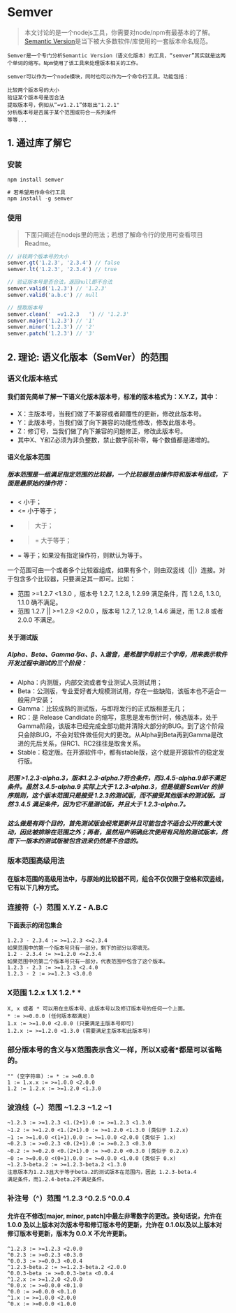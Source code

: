 # Semver

> 本文讨论的是一个nodejs工具，你需要对node/npm有最基本的了解。
> [Semantic Version](http://semver.org/)是当下被大多数软件/库使用的一套版本命名规范。

```text
Semver是一个专门分析Semantic Version（语义化版本）的工具，“semver”其实就是这两个单词的缩写。Npm使用了该工具来处理版本相关的工作。

semver可以作为一个node模块，同时也可以作为一个命令行工具。功能包括：

比较两个版本号的大小
验证某个版本号是否合法
提取版本号，例如从“=v1.2.1”体取出"1.2.1"
分析版本号是否属于某个范围或符合一系列条件
等等...
```

## 1. 通过库了解它

### 安装

```javascript
npm install semver

# 若希望用作命令行工具
npm install -g semver
```

### 使用

> 下面只阐述在nodejs里的用法；若想了解命令行的使用可查看项目Readme。
> 
```js
// 计较两个版本号的大小
semver.gt('1.2.3', '2.3.4') // false
semver.lt('1.2.3', '2.3.4') // true
```

```js
// 验证版本号是否合法，返回null即不合法
semver.valid('1.2.3') // '1.2.3'
semver.valid('a.b.c') // null
```

```js
// 提取版本号
semver.clean('  =v1.2.3   ') // '1.2.3'
semver.major('1.2.3') // '1'
semver.minor('1.2.3') // '2'
semver.patch('1.2.3') // '3'
```

## 2. 理论: 语义化版本（SemVer）的范围

### 语义化版本格式

#### 我们首先简单了解一下语义化版本版本号，标准的版本格式为：X.Y.Z，其中：

- X：主版本号，当我们做了不兼容或者颠覆性的更新，修改此版本号。
- Y：此版本号，当我们做了向下兼容的功能性修改，修改此版本号。
- Z：修订号，当我们做了向下兼容的问题修正，修改此版本号。
- 其中X、Y和Z必须为非负整数，禁止数字前补零，每个数值都是递增的。

#### 语义化版本范围

##### 版本范围是一组满足指定范围的比较器，一个比较器是由操作符和版本号组成，下面是最原始的操作符：

- < 小于；
- <= 小于等于；
- > 大于；
- >= 大于等于；
- = 等于；如果没有指定操作符，则默认为等于。

一个范围可由一个或者多个比较器组成，如果有多个，则由双竖线（||）连接。对于包含多个比较器，只要满足其一即可。比如：

- 范围 >=1.2.7 <1.3.0 ，版本号 1.2.7, 1.2.8, 1.2.99 满足条件，而 1.2.6, 1.3.0, 1.1.0 确不满足。
- 范围 1.2.7 || >=1.2.9 <2.0.0 ，版本号 1.2.7, 1.2.9, 1.4.6 满足，而 1.2.8 或者 2.0.0 不满足。

#### 关于测试版

##### Alpha、Beta、Gamma与α、β、λ谐音，是希腊字母前三个字母，用来表示软件开发过程中测试的三个阶段：

- Alpha：内测版，内部交流或者专业测试人员测试用；
- Beta：公测版，专业爱好者大规模测试用，存在一些缺陷，该版本也不适合一般用户安装；
- Gamma：比较成熟的测试版，与即将发行的正式版相差无几；
- RC：是 Release Candidate 的缩写，意思是发布倒计时，候选版本，处于Gamma阶段，该版本已经完成全部功能并清除大部分的BUG。到了这个阶段只会除BUG，不会对软件做任何大的更改。从Alpha到Beta再到Gamma是改进的先后关系，但RC1、RC2往往是取舍关系。
- Stable：稳定版。在开源软件中，都有stable版，这个就是开源软件的稳定发行版。

##### 范围 >1.2.3-alpha.3，版本1.2.3-alpha.7符合条件，而3.4.5-alpha.9却不满足条件。虽然 3.4.5-alpha.9 实际上大于 1.2.3-alpha.3，但是根据 SemVer 的排序规则，这个版本范围只是接受 1.2.3的测试版，而不接受其他版本的测试版。当然 3.4.5 满足条件，因为它不是测试版，并且大于 1.2.3-alpha.7。

##### 这么做是有两个目的，首先测试版会经常更新并且可能包含不适合公开的重大改动，因此被排除在范围之外；再者，虽然用户明确此次使用有风险的测试版本，然而下一版本的测试版被包含进来仍然是不合适的。

### 版本范围高级用法

#### 在版本范围的高级用法中，与原始的比较器不同，组合不仅仅限于空格和双竖线，它有以下几种方式。

### 连接符（-）范围 X.Y.Z - A.B.C

#### 下面表示的闭包集合

```text
1.2.3 - 2.3.4 := >=1.2.3 <=2.3.4
如果范围中的第一个版本号只有一部分，剩下的部分以零填充。
1.2 - 2.3.4 := >=1.2.0 <=2.3.4
如果范围中的第二个版本号只有一部分，代表范围中包含了这个版本。
1.2.3 - 2.3 := >=1.2.3 <2.4.0
1.2.3 - 2 := >=1.2.3 <3.0.0
```

### X范围 1.2.x 1.X 1.2.* *

```text
X, x 或者 * 可以用在主版本号、此版本号以及修订版本号的任何一个上面。
* := >=0.0.0 (任何版本都满足)
1.x := >=1.0.0 <2.0.0 (只要满足主版本号即可)
1.2.x := >=1.2.0 <1.3.0 (需要满足主版本和此版本号)
```

### 部分版本号的含义与X范围表示含义一样，所以X或者*都是可以省略的。

```text
"" (空字符串) := * := >=0.0.0
1 := 1.x.x := >=1.0.0 <2.0.0
1.2 := 1.2.x := >=1.2.0 <1.3.0
```

### 波浪线（~）范围 ~1.2.3 ~1.2 ~1

```text
~1.2.3 := >=1.2.3 <1.(2+1).0 := >=1.2.3 <1.3.0
~1.2 := >=1.2.0 <1.(2+1).0 := >=1.2.0 <1.3.0 (类似于 1.2.x)
~1 := >=1.0.0 <(1+1).0.0 := >=1.0.0 <2.0.0 (类似于 1.x)
~0.2.3 := >=0.2.3 <0.(2+1).0 := >=0.2.3 <0.3.0
~0.2 := >=0.2.0 <0.(2+1).0 := >=0.2.0 <0.3.0 (类似于 0.2.x)
~0 := >=0.0.0 <(0+1).0.0 := >=0.0.0 <1.0.0 (类似于 0.x)
~1.2.3-beta.2 := >=1.2.3-beta.2 <1.3.0
注意版本为1.2.3且大于等于beta.2的测试版本在范围内，因此 1.2.3-beta.4
满足条件，而1.2.4-beta.2不满足条件。
```

### 补注号（^）范围 ^1.2.3 ^0.2.5 ^0.0.4

#### 允许在不修改[major, minor, patch]中最左非零数字的更改。换句话说，允许在 1.0.0 及以上版本对次版本号和修订版本号的更新，允许在 0.1.0以及以上版本对修订版本号更新，版本为 0.0.X 不允许更新。

```text
^1.2.3 := >=1.2.3 <2.0.0
^0.2.3 := >=0.2.3 <0.3.0
^0.0.3 := >=0.0.3 <0.0.4
^1.2.3-beta.2 := >=1.2.3-beta.2 <2.0.0
^0.0.3-beta := >=0.0.3-beta <0.0.4
^1.2.x := >=1.2.0 <2.0.0
^0.0.x := >=0.0.0 <0.1.0
^0.0 := >=0.0.0 <0.1.0
^1.x := >=1.0.0 <2.0.0
^0.x := >=0.0.0 <1.0.0
```
